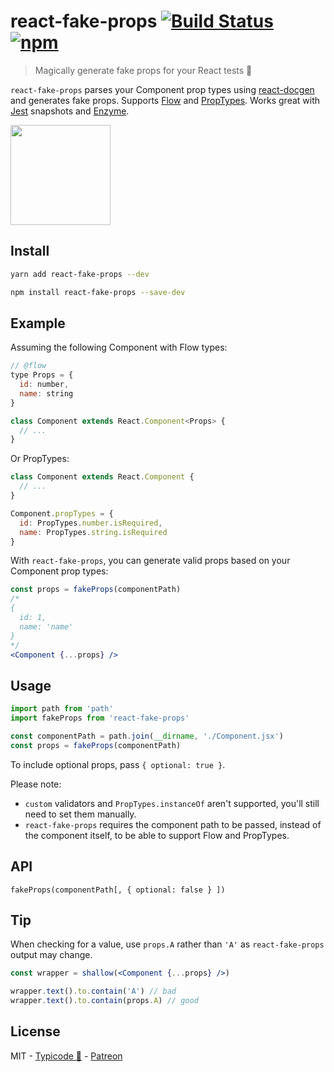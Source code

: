 # react-fake-props [![Build Status](https://travis-ci.org/typicode/react-fake-props.svg?branch=master)](https://travis-ci.org/typicode/react-fake-props) [![npm](https://badge.fury.io/js/react-fake-props.svg)](https://www.npmjs.com/package/react-fake-props)

> Magically generate fake props for your React tests 🔮

`react-fake-props` parses your Component prop types using [react-docgen](https://github.com/reactjs/react-docgen) and generates fake props. Supports [Flow](https://flow.org) and [PropTypes](https://github.com/facebook/prop-types). Works great with [Jest](https://facebook.github.io/jest/) snapshots and [Enzyme](https://github.com/airbnb/enzyme).

<a href="https://www.patreon.com/typicode">
  <img src="https://c5.patreon.com/external/logo/become_a_patron_button@2x.png" width="160">
</a>

## Install

```sh
yarn add react-fake-props --dev
```

```sh
npm install react-fake-props --save-dev
```

## Example

Assuming the following Component with Flow types:

```jsx
// @flow
type Props = {
  id: number,
  name: string
}

class Component extends React.Component<Props> {
  // ...
}
```

Or PropTypes:

```jsx
class Component extends React.Component {
  // ...
}

Component.propTypes = {
  id: PropTypes.number.isRequired,
  name: PropTypes.string.isRequired
}
```

With `react-fake-props`, you can generate valid props based on your Component prop types:

```jsx
const props = fakeProps(componentPath)
/*
{
  id: 1,
  name: 'name'
}
*/
<Component {...props} />
```

## Usage

```js
import path from 'path'
import fakeProps from 'react-fake-props'

const componentPath = path.join(__dirname, './Component.jsx')
const props = fakeProps(componentPath)
```

To include optional props, pass `{ optional: true }`.

Please note:
- `custom` validators and `PropTypes.instanceOf` aren't supported, you'll still need to set them manually.
- `react-fake-props` requires the component path to be passed, instead of the component itself, to be able to support Flow and PropTypes.

## API

`fakeProps(componentPath[, { optional: false } ])`

## Tip

When checking for a value, use `props.A` rather than `'A'` as `react-fake-props` output may change.

```jsx
const wrapper = shallow(<Component {...props} />)

wrapper.text().to.contain('A') // bad
wrapper.text().to.contain(props.A) // good
```

## License

MIT - [Typicode :cactus:](https://github.com/typicode) - [Patreon](https://www.patreon.com/typicode)
